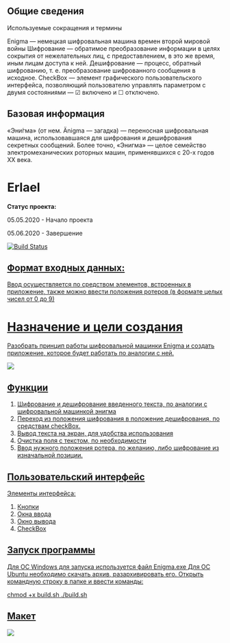 ## Общие сведения
Используемые сокращения и термины

Enigma — немецкая шифровальная машина времен второй мировой войны
Шифрование — обратимое преобразование информации в целях сокрытия от нежелательных лиц, с предоставлением, в это же время, иным лицам доступа к ней.
Дешифрование — процесс, обратный шифрованию, т. е. преобразование шифрованного сообщения в исходное.
CheckBox — элемент графического пользовательского интерфейса, позволяющий пользователю управлять параметром с двумя состояниями — ☑ включено и ☐ отключено.


## Базовая информация
«Эни́гма» (от нем. Änigma — загадка) — переносная шифровальная машина, использовавшаяся для шифрования и дешифрования секретных сообщений. Более точно, «Энигма» — целое семейство электромеханических роторных машин, применявшихся с 20-х годов XX века.

<h1>Erlael</h1>
<p><b>Статус проекта:</b></p>
<p>05.05.2020 - Начало проекта</p>
<p>05.06.2020 - Завершение</p>
<a href="https://travis-ci.org/Erlael/Enigma">
  <img src="https://travis-ci.org/Erlael/Enigma.svg?branch=master" alt="Build Status" />
  
  
## Формат входных данных:
Ввод осуществляется по средством элементов, встроенных в приложение, также можно ввести положения ротеров (в формате целых чисел от 0 до 9)

# **Назначение и цели создания**

Разобрать принцип работы шифровальной машинки Enigma и создать приложение, которое будет работать по аналогии с ней. 

![](https://im0-tub-ru.yandex.net/i?id=9d4ec5a80b32782e725dacb86800d0da-l&n=13)

## **Функции**

1. Шифрование и дешифрование введенного текста, по аналогии с шифровальной машинкой энигма
2. Переход из положения шифрования в положение дешифрования, по средствам checkBox.
3. Вывод текста на экран, для удобства использования
4. Очистка поля с текстом, по необходимости
5. Ввод нужного положения ротера, по желанию, либо шифрование из изначальной позиции.

## **Пользовательский интерфейс**

Элементы интерфейса:
   1. Кнопки
   2. Окна ввода
   3. Окно вывода
   4. CheckBox
   
## Запуск программы
  Для ОС Windows для запуска используется файл Enigma.exe
  Для ОС Ubuntu необходимо скачать архив, разархивировать его. Открыть командную строку в папке и ввести команды:

chmod +x build.sh
./build.sh

## **Макет**

![](https://cdn.discordapp.com/attachments/698107269904334938/698632717339852830/f66bbbc941d1779e.jpg)
